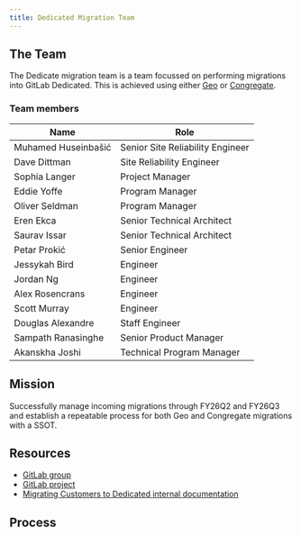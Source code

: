 ```yaml
---
title: Dedicated Migration Team
---
```



## The Team

The Dedicate migration team is a team focussed on performing migrations into GitLab Dedicated. This is achieved using either [Geo](https://docs.gitlab.com/administration/geo/) or [Congregate](https://gitlab.com/gitlab-org/professional-services-automation/tools/migration/congregate).

### Team members

| Name | Role |
|---   | -----|
|Muhamed Huseinbašić|  Senior Site Reliability Engineer | 
|Dave Dittman|         Site Reliability Engineer        |
|Sophia Langer|        Project Manager |
|Eddie Yoffe|          Program Manager |
|Oliver Seldman|       Program Manager |
|Eren Ekca|            Senior Technical Architect |
|Saurav Issar|         Senior Technical Architect |
|Petar Prokić|         Senior Engineer|
|Jessykah Bird |       Engineer |
|Jordan Ng |           Engineer |          
|Alex Rosencrans|      Engineer |
|Scott Murray|         Engineer |
|Douglas Alexandre|    Staff Engineer|
|Sampath Ranasinghe|   Senior Product Manager|
|Akanskha Joshi|      Technical Program Manager|

## Mission

Successfully manage incoming migrations through FY26Q2 and FY26Q3 and establish a repeatable process for both Geo and Congregate migrations with a SSOT.

## Resources

- [GitLab group](https://gitlab.com/gitlab-com/gl-infra/gitlab-dedicated/dedicated-migrations-group)
- [GitLab project](https://gitlab.com/gitlab-com/gl-infra/gitlab-dedicated/dedicated-migrations-group/dedicated-migrations)
- [Migrating Customers to Dedicated internal documentation](https://internal.gitlab.com/handbook/engineering/dedicated/migrating-customers-to-dedicated/)
    
## Process
